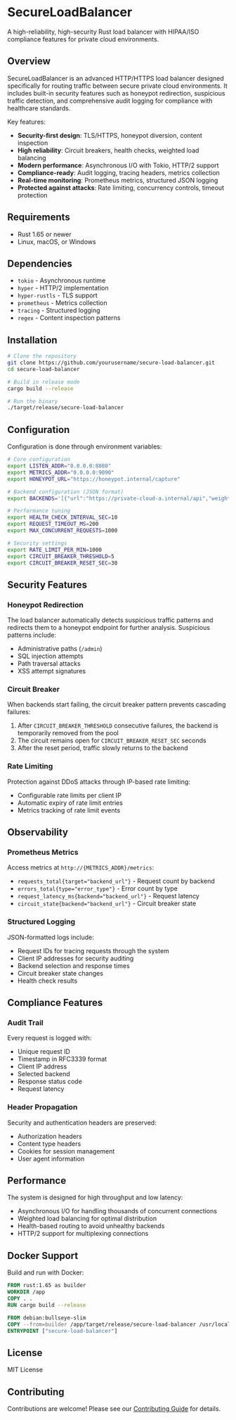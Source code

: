 # SecureLoadBalancer

A high-reliability, high-security Rust load balancer with HIPAA/ISO compliance features for private cloud environments.

## Overview

SecureLoadBalancer is an advanced HTTP/HTTPS load balancer designed specifically for routing traffic between secure private cloud environments. It includes built-in security features such as honeypot redirection, suspicious traffic detection, and comprehensive audit logging for compliance with healthcare standards.

Key features:

- **Security-first design**: TLS/HTTPS, honeypot diversion, content inspection
- **High reliability**: Circuit breakers, health checks, weighted load balancing
- **Modern performance**: Asynchronous I/O with Tokio, HTTP/2 support
- **Compliance-ready**: Audit logging, tracing headers, metrics collection
- **Real-time monitoring**: Prometheus metrics, structured JSON logging
- **Protected against attacks**: Rate limiting, concurrency controls, timeout protection

## Requirements

- Rust 1.65 or newer
- Linux, macOS, or Windows 

## Dependencies

- `tokio` - Asynchronous runtime
- `hyper` - HTTP/2 implementation
- `hyper-rustls` - TLS support
- `prometheus` - Metrics collection
- `tracing` - Structured logging
- `regex` - Content inspection patterns

## Installation

```bash
# Clone the repository
git clone https://github.com/yourusername/secure-load-balancer.git
cd secure-load-balancer

# Build in release mode
cargo build --release

# Run the binary
./target/release/secure-load-balancer
```

## Configuration

Configuration is done through environment variables:

```bash
# Core configuration
export LISTEN_ADDR="0.0.0.0:8080"
export METRICS_ADDR="0.0.0.0:9090"
export HONEYPOT_URL="https://honeypot.internal/capture"

# Backend configuration (JSON format)
export BACKENDS='[{"url":"https://private-cloud-a.internal/api","weight":70,"health_endpoint":"/health"},{"url":"https://private-cloud-b.internal/api","weight":30,"health_endpoint":"/ready"}]'

# Performance tuning
export HEALTH_CHECK_INTERVAL_SEC=10
export REQUEST_TIMEOUT_MS=200
export MAX_CONCURRENT_REQUESTS=1000

# Security settings
export RATE_LIMIT_PER_MIN=1000
export CIRCUIT_BREAKER_THRESHOLD=5
export CIRCUIT_BREAKER_RESET_SEC=30
```

## Security Features

### Honeypot Redirection

The load balancer automatically detects suspicious traffic patterns and redirects them to a honeypot endpoint for further analysis. Suspicious patterns include:

- Administrative paths (`/admin`)
- SQL injection attempts
- Path traversal attacks
- XSS attempt signatures

### Circuit Breaker

When backends start failing, the circuit breaker pattern prevents cascading failures:

1. After `CIRCUIT_BREAKER_THRESHOLD` consecutive failures, the backend is temporarily removed from the pool
2. The circuit remains open for `CIRCUIT_BREAKER_RESET_SEC` seconds
3. After the reset period, traffic slowly returns to the backend

### Rate Limiting

Protection against DDoS attacks through IP-based rate limiting:

- Configurable rate limits per client IP
- Automatic expiry of rate limit entries
- Metrics tracking of rate limit events

## Observability

### Prometheus Metrics

Access metrics at `http://{METRICS_ADDR}/metrics`:

- `requests_total{target="backend_url"}` - Request count by backend
- `errors_total{type="error_type"}` - Error count by type
- `request_latency_ms{backend="backend_url"}` - Request latency
- `circuit_state{backend="backend_url"}` - Circuit breaker state

### Structured Logging

JSON-formatted logs include:

- Request IDs for tracing requests through the system
- Client IP addresses for security auditing
- Backend selection and response times
- Circuit breaker state changes
- Health check results

## Compliance Features

### Audit Trail

Every request is logged with:

- Unique request ID
- Timestamp in RFC3339 format
- Client IP address
- Selected backend
- Response status code
- Request latency

### Header Propagation

Security and authentication headers are preserved:

- Authorization headers
- Content type headers
- Cookies for session management
- User agent information

## Performance

The system is designed for high throughput and low latency:

- Asynchronous I/O for handling thousands of concurrent connections
- Weighted load balancing for optimal distribution
- Health-based routing to avoid unhealthy backends
- HTTP/2 support for multiplexing connections

## Docker Support

Build and run with Docker:

```dockerfile
FROM rust:1.65 as builder
WORKDIR /app
COPY . .
RUN cargo build --release

FROM debian:bullseye-slim
COPY --from=builder /app/target/release/secure-load-balancer /usr/local/bin/
ENTRYPOINT ["secure-load-balancer"]
```

## License

MIT License

## Contributing

Contributions are welcome! Please see our [Contributing Guide](CONTRIBUTING.md) for details.
